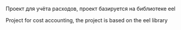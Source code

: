 Проект для учёта расходов, проект базируется на библиотеке eel

Project for cost accounting, the project is based on the eel library